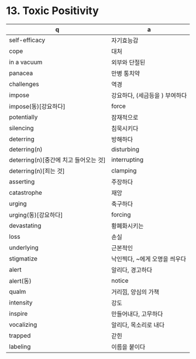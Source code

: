 # 13. Toxic Positivity

 q  | a
--- | ---
self-efficacy		| 자기효능감
cope			| 대처
in a vacuum		| 외부와 단절된
panacea			| 만병 통치약
challenges		| 역경
impose			| 강요하다, (세금등을 ) 부여하다
impose(동)[강요하다]	| force
potentially		| 잠재적으로
silencing		| 침묵시키다
deterring		| 방해하다
deterring(n)		| disturbing
deterring(n)[중간에 치고 들어오는 것]		| interrupting
deterring(n)[죄는 것]		| clamping
asserting		| 주장하다
catastrophe		| 재앙
urging		| 축구하다
urging(동)[강요하다]	| forcing
devastating		| 황폐화시키는
loss		| 손실
underlying	| 근본적인
stigmatize	| 낙인찍다, ~에게 오명을 씌우다
alert		| 알리다, 경고하다
alert(동)	| notice
qualm		| 거리낌, 양심의 가책
intensity	| 강도
inspire		| 만들어내다, 고무하다
vocalizing	| 알리다, 목소리로 내다
trapped		| 갇힌
labeling	| 이름을 붙이다
